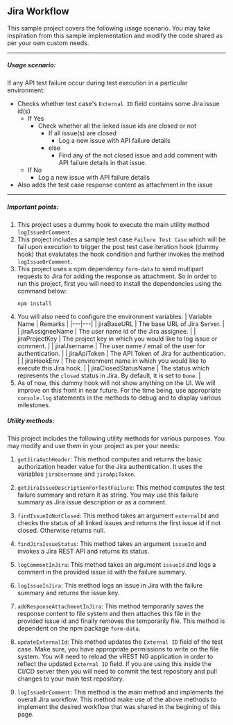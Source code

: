 ## Jira Workflow

This sample project covers the following usage scenario. You may take inspiration from this sample implementation and modify the code shared as per your own custom needs.

-------------------
##### Usage scenario:
If any API test failure occur during test execution in a particular environment:
- Checks whether test case's `External ID` field contains some Jira issue id(s)
    - If Yes
        - Check whether all the linked issue ids are closed or not
            - If all issue(s) are closed
                - Log a new issue with API failure details
            - else 
                - Find any of the not closed issue and add comment with API failure details in that issue. 
    - If No
        - Log a new issue with API failure details  
- Also adds the test case response content as attachment in the issue
-------------------

##### Important points:
1. This project uses a dummy hook to execute the main utility method `logIssueOrComment`.
2. This project includes a sample test case `Failure Test Case` which will be fail upon execution to trigger the post test case iteration hook (dummy hook) that evalutates the hook condition and further invokes the method `logIssueOrComment`.
3. This project uses a npm dependency `form-data` to send multipart requests to Jira for adding the response as attachment. So in order to run this project, first you will need to install the dependencies using the command below:
    ```
    npm install
    ```
4. You will also need to configure the environment variables:
    | Variable Name | Remarks  |
    |---|---|
    | jiraBaseURL  | The base URL of Jira Server.  |
    | jiraAssigneeName  | The user name id of the Jira assignee.  |
    | jiraProjectKey  | The project key in which you would like to log issue or comment.  |
    | jiraUsername | The user name / email of the user for authentication. |
    | jiraApiToken | The API Token of Jira for authentication. |
    | jiraHookEnv | The environment name in which you would like to execute this Jira hook. |
    | jiraClosedStatusName | The status which represents the `closed` status in Jira. By default, it is set to `Done`. |
5. As of now, this dummy hook will not show anything on the UI. We will improve on this front in near future. For the time being, use appropriate `console.log` statements in the methods to debug and to display various milestones.

##### Utility methods:
This project includes the following utility methods for various purposes. You may modify and use them in your project as per your needs:

1. `getJiraAuthHeader`: 
  This method computes and returns the basic authorization header value for the Jira authentication. It uses the variables `jiraUsername` and `jiraApiToken`.

2. `getJiraIssueDescriptionForTestFailure`: 
  This method computes the test failure summary and return it as string. You may use this failure summary as Jira issue description or as a comment.

3. `findIssueIdNotClosed`: 
  This method takes an argument `externalId` and checks the status of all linked issues and returns the first issue id if not closed. Otherwise returns null. 

4. `findJiraIssueStatus`:
  This method takes an argument `issueId` and invokes a Jira REST API and returns its status.

5. `logCommentInJira`:
  This method takes an argument `issueId` and logs a comment in the provided issue id with the failure summary. 

6. `logIssueInJira`:
  This method logs an issue in Jira with the failure summary and returns the issue key.

7. `addResponseAttachmentInJira`:
  This method temporarily saves the response content to file system and then attaches this file in the provided issue id and finally removes the temporarily file. This method is dependent on the npm package `form-data`.

9. `updateExternalId`: 
  This method updates the `External ID` field of the test case. Make sure, you have appropriate permissions to write on the file system. You will need to reload the vREST NG application in order to reflect the updated `External ID` field. If you are using this inside the CI/CD server then you will need to commit the test repository and pull changes to your main test repository.

9. `logIssueOrComment`:
  This method is the main method and implements the overall Jira workflow. This method make use of the above methods to implement the desired workflow that was shared in the begining of this page.
